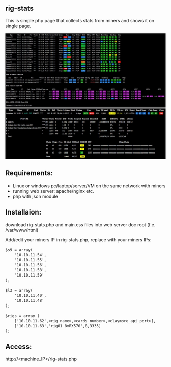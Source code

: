 ## rig-stats
This is simple php page that collects stats from miners and shows it on single page.

![alt text](https://raw.githubusercontent.com/alxkvx/rig-stats/master/rigs.JPG)
![alt text](https://raw.githubusercontent.com/alxkvx/rig-stats/master/rig_extinfo.JPG)
## Requirements:
- Linux or windows pc/laptop/server/VM on the same network with miners
- running web server: apache/nginx etc.
- php with json module

## Installaion:
download rig-stats.php and main.css files into web server doc root (f.e. /var/www/html)

Add/edit your miners IP in rig-stats.php, replace with your miners IPs:
```
$s9 = array(
	'10.10.11.54',
	'10.10.11.55',
	'10.10.11.56',
	'10.10.11.58',
	'10.10.11.59'
);

$l3 = array(
	'10.10.11.40',
	'10.10.11.48'
);

$rigs = array (
	['10.10.11.62',<rig_name>,<cards_number>,<claymore_api_port>],
	['10.10.11.63','rig01 8xRX570',8,3335]
);
```
## Access:
http://<machine_IP>/rig-stats.php
